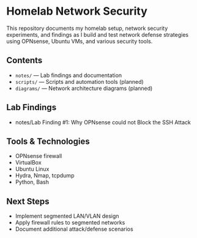 # Homelab Network Security

This repository documents my homelab setup, network security experiments, and findings as I build and test network defense strategies using OPNsense, Ubuntu VMs, and various security tools.

## Contents

- `notes/` — Lab findings and documentation
- `scripts/` — Scripts and automation tools (planned)
- `diagrams/` — Network architecture diagrams (planned)

## Lab Findings

- notes/Lab Finding #1: Why OPNsense could not Block the SSH Attack

## Tools & Technologies

- OPNsense firewall
- VirtualBox
- Ubuntu Linux
- Hydra, Nmap, tcpdump
- Python, Bash

## Next Steps

- Implement segmented LAN/VLAN design
- Apply firewall rules to segmented networks
- Document additional attack/defense scenarios

